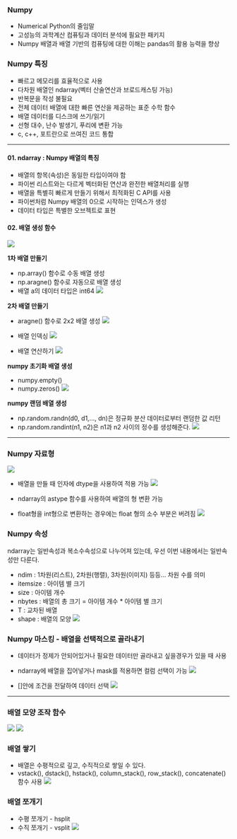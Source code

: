 
### Numpy
- Numerical Python의 줄임말
- 고성능의 과학계산 컴퓨팅과 데이터 분석에 필요한 패키지
- Numpy 배열과 배열 기반의 컴퓨팅에 대한 이해는 pandas의 활용 능력을 향상 


### Numpy 특징
- 빠르고 메모리를 효율적으로 사용
- 다차원 배열인 ndarray(벡터 산술연산과 브로드캐스팅 가능)
- 반복문을 작성 불필요
- 전체 데이터 배열에 대한 빠른 연산을 제공하는 표준 수학 함수
- 배열 데이터를 디스크에 쓰기/읽기
- 선형 대수, 난수 발생기, 푸리에 변환 가능
- c, c++, 포트란으로 쓰여진 코드 통합


- - -
#### 01. ndarray : Numpy 배열의 특징

- 배열의 항목(속성)은 동일한 타입이여야 함
- 파이썬 리스트와는 다르게 벡터화된 연산과 완전한 배열처리를 실행
- 배열을 특별히 빠르게 만들기 위해서 최적화된 C API를 사용
- 파이썬처럼 Numpy 배열의 0으로 시작하는 인덱스가 생성
- 데이터 타입은 특별한 오브젝트로 표현


#### 02. 배열 생성 함수
![](https://images.velog.io/images/hm1lee/post/89af594c-4630-4b1a-990d-8d2d83b8da5d/image.png)


**1차 배열 만들기**
- np.array() 함수로 수동 배열 생성
- np.aragne() 함수로 자동으로 배열 생성
- 배열 a의 데이터 타입은 int64
![](https://images.velog.io/images/hm1lee/post/f9ff234f-7622-4675-b76f-e95c17580c40/image.png)


**2차 배열 만들기**
- aragne() 함수로 2x2 배열 생성
![](https://images.velog.io/images/hm1lee/post/f4eac8be-0ba5-4c9c-b9e9-a03b90b1af3a/image.png)


- 배열 인덱싱
![](https://images.velog.io/images/hm1lee/post/89133b22-233e-4f8f-a21d-656b3e41eaec/image.png)


- 배열 연산하기
![](https://images.velog.io/images/hm1lee/post/a5a1512b-94e5-4db2-84a0-ae064cdd8553/image.png)



**numpy 초기화 배열 생성**
- numpy.empty()
- numpy.zeros()
![](https://images.velog.io/images/hm1lee/post/9f3398ca-0e9f-46ff-b77f-8c2ca97649ac/image.png)


**numpy 랜덤 배열 생성**
- np.random.randn(d0, d1,..., dn)은 정규화 분산 데이터로부터 랜덤한 값 리턴
- np.random.randint(n1, n2)은 n1과 n2 사이의 정수를 생성해준다.
![](https://images.velog.io/images/hm1lee/post/4adabc9b-93fd-4e99-920e-475a1c8b020a/image.png)


- - - 


### Numpy 자료형
![](https://images.velog.io/images/hm1lee/post/b2580e73-66c3-4f12-8e40-eb4f0bdf3196/image.png)
- 배열을 만들 때 인자에 dtype을 사용하여 적용 가능
![](https://images.velog.io/images/hm1lee/post/bee8edb6-fb1b-4aab-9393-2541def08646/image.png)

- ndarray의 astype 함수를 사용하여 배열의 형 변환 가능
- float형을 int형으로 변환하는 경우에는 float 형의 소수 부분은 버려짐
![](https://images.velog.io/images/hm1lee/post/1f829260-f46f-4faf-aef8-245387dad5c8/image.png)


### Numpy 속성
ndarray는 일반속성과 복소수속성으로 나누어져 있는데, 우선 이번 내용에서는 일반속성만 다룬다.


* ndim : 1차원(리스트), 2차원(행렬), 3차원(이미지) 등등... 차원 수를 의미
* itemsize : 아이템 별 크기
* size : 아이템 개수
* nbytes : 배열의 총 크기 = 아이템 개수 * 아이템 별 크기
* T : 교차된 배열
* shape : 배열의 모양
![](https://images.velog.io/images/hm1lee/post/5d59a95c-a756-4899-8977-cfe137afc5c3/image.png)



### Numpy 마스킹 - 배열을 선택적으로 골라내기
- 데이터가 정제가 안되어있거나 필요한 데이터만 골라내고 싶을경우가 있을 때 사용
- ndarray에 배열을 집어넣거나 mask를 적용하면 컬럼 선택이 가능
![](https://images.velog.io/images/hm1lee/post/2f81240a-2efc-442a-bc00-7b55f1ce8c79/image.png)


- \[]안에 조건을 전달하여 데이터 선택
![](https://images.velog.io/images/hm1lee/post/4641efd5-7729-4db9-8c09-5c5ffdf9147a/image.png)

- - -

### 배열 모양 조작 함수
![](https://images.velog.io/images/hm1lee/post/f5cdc95d-6958-452f-93fc-f019d74b4062/image.png)
![](https://images.velog.io/images/hm1lee/post/2fecbed7-a45f-4270-9355-92accee812e7/image.png)


### 배열 쌓기
- 배열은 수평적으로 깊고, 수직적으로 쌓일 수 있다.
- vstack(), dstack(), hstack(), column_stack(), row_stack(), concatenate() 함수 사용
![](https://images.velog.io/images/hm1lee/post/dc59505b-4357-41c3-97cb-0011359e201d/image.png)


### 배열 쪼개기
- 수평 쪼개기 - hsplit
- 수직 쪼개기 - vsplit
![](https://images.velog.io/images/hm1lee/post/568999c6-5c90-48bc-ac36-b38d5748f13c/image.png)
